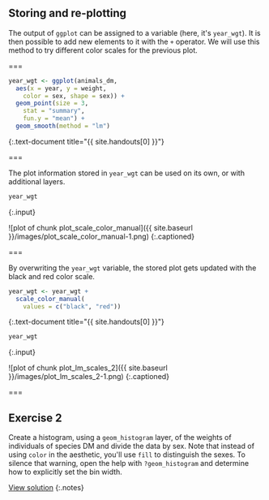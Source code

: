 ---
---

## Storing and re-plotting

The output of `ggplot` can be assigned to a variable (here, it's `year_wgt`). It is then possible to add new elements to it with the `+` operator. We will use this method to try different color scales for the previous plot.

===


~~~r
year_wgt <- ggplot(animals_dm,
  aes(x = year, y = weight,
    color = sex, shape = sex)) + 
  geom_point(size = 3,
    stat = "summary",
    fun.y = "mean") +
  geom_smooth(method = "lm")
~~~
{:.text-document title="{{ site.handouts[0] }}"}

===

The plot information stored in `year_wgt` can be used on its own, or with additional layers.


~~~r
year_wgt
~~~
{:.input}

![plot of chunk plot_scale_color_manual]({{ site.baseurl }}/images/plot_scale_color_manual-1.png)
{:.captioned}

===

By overwriting the `year_wgt` variable, the stored plot gets updated with the black and red color scale.


~~~r
year_wgt <- year_wgt +
  scale_color_manual(
    values = c("black", "red"))
~~~
{:.text-document title="{{ site.handouts[0] }}"}

~~~r
year_wgt
~~~
{:.input}

![plot of chunk plot_lm_scales_2]({{ site.baseurl }}/images/plot_lm_scales_2-1.png)
{:.captioned}

===

## Exercise 2

Create a histogram, using a `geom_histogram` layer, of the weights of individuals of species DM and divide the data by sex. Note that instead of using `color` in the aesthetic, you'll use `fill` to distinguish the sexes. To silence that warning, open the help with `?geom_histogram` and determine how to explicitly set the bin width.

[View solution](#solution-2)
{:.notes}
